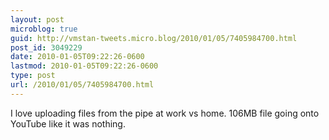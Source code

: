 ```yaml
---
layout: post
microblog: true
guid: http://vmstan-tweets.micro.blog/2010/01/05/7405984700.html
post_id: 3049229
date: 2010-01-05T09:22:26-0600
lastmod: 2010-01-05T09:22:26-0600
type: post
url: /2010/01/05/7405984700.html
---
```

I love uploading files from the pipe at work vs home. 106MB file going onto YouTube like it was nothing.
